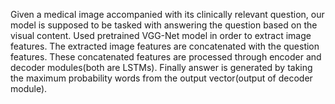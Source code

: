 Given a medical image accompanied with its clinically relevant question, our model is supposed to be tasked with answering the question based on the visual content. Used pretrained VGG-Net model in order to extract image features. 
The extracted image features are concatenated with the question features. These concatenated features are processed through encoder and decoder modules(both are LSTMs). 
Finally answer is generated by taking the maximum probability words from the output vector(output of decoder module).
